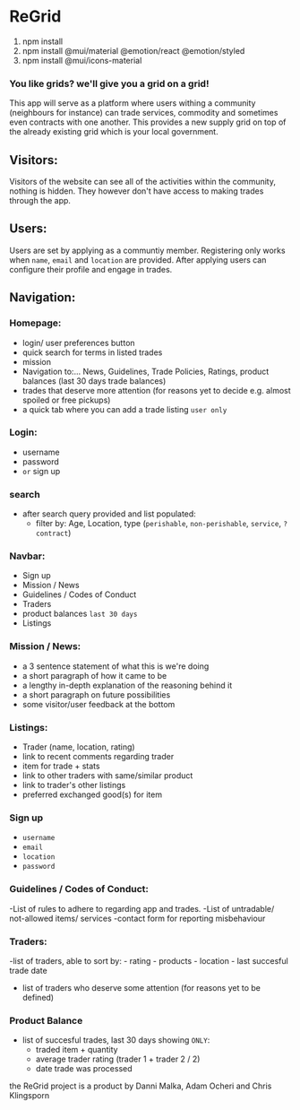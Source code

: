 # ReGrid
1. npm install
2. npm install @mui/material @emotion/react @emotion/styled
3. npm install @mui/icons-material
### You like grids? we'll give you a grid on a grid!
This app will serve as a platform where users withing a community (neighbours for instance) can trade services, commodity and sometimes even contracts with one another. This provides a new supply grid on top of the already existing grid which is your local government. 


## Visitors:
Visitors of the website can see all of the activities within the community, nothing is hidden. They however don't have access to making trades through the app. 

## Users:
Users are set by applying as a communtiy member. Registering only works when `name`, `email` and `location` are provided. After applying users can configure their profile and engage in trades. 

## Navigation:
 ### Homepage:
- login/ user preferences button
- quick search for terms in listed trades
- mission
- Navigation to:... News, Guidelines, Trade Policies, Ratings, product balances (last 30 days trade balances)
- trades that deserve more attention (for reasons yet to decide e.g. almost spoiled or free pickups)
- a quick tab where you can add a trade listing `user only`

### Login:
- username
- password
- `or` sign up 

### search
- after search query provided and list populated:
  - filter by: Age, Location, type (`perishable`, `non-perishable`, `service`, `?contract`)

### Navbar:
- Sign up
- Mission / News
- Guidelines / Codes of Conduct
- Traders
- product balances `last 30 days`
- Listings

### Mission / News:
- a 3 sentence statement of what this is we're doing
- a short paragraph of how it came to be
- a lengthy in-depth explanation of the reasoning behind it
- a short paragraph on future possibilities
- some visitor/user feedback at the bottom


### Listings:
 - Trader (name, location, rating)
 - link to recent comments regarding trader
 - item for trade + stats
 - link to other traders with same/similar product
 - link to trader's other listings
 - preferred exchanged good(s) for item
 
 ### Sign up
- `username`
- `email` 
- `location` 
- `password`

 ### Guidelines / Codes of Conduct:
 -List of rules to adhere to regarding app and trades. 
 -List of untradable/ not-allowed items/ services
 -contact form for reporting misbehaviour
 
 ### Traders: 
  -list of traders, able to sort by: 
    - rating
    - products
    - location 
    - last succesful trade date
  - list of traders who deserve some attention (for reasons yet to be defined)
  
 ### Product Balance
  - list of succesful trades, last 30 days showing `ONLY`:
    - traded item + quantity
    - average trader rating (trader 1 + trader 2 / 2) 
    - date trade was processed
  
  






the ReGrid project is a product by Danni Malka, Adam Ocheri and Chris Klingsporn
